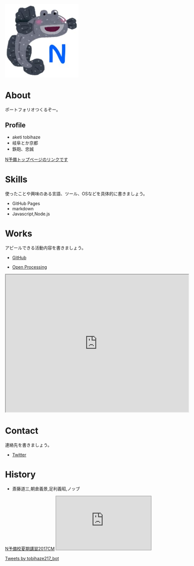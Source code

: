 ![プロフィール画像](bmNxfuKw_400x400.jpg)

# About
ポートフォリオつくるぞー。

## Profile
- aketi tobihaze
- 岐阜とか京都
- 鉄砲、忠誠


[N予備トップページのリンクです](https://nnn.ed.nico)


# Skills
使ったことや興味のある言語、ツール、OSなどを具体的に書きましょう。
- GitHub Pages
- markdown
- Javascript,Node.js

# Works
アピールできる活動内容を書きましょう。
- [GitHub](https://github.com/tobihaze)

- [Open Processing](https://www.openprocessing.org/user/208554/#sketches)
<iframe src="https://www.openprocessing.org/sketch/825184/embed/" width="600" height="450"></iframe>


# Contact
連絡先を書きましょう。
- [Twitter](https://twitter.com/tobihaze217_bot)

# History
- 斎藤道三,朝倉義景,足利義昭,ノッブ

<script type="application/javascript" src="https://embed.nicovideo.jp/watch/1500362884/script?w=640&h=360"></script><noscript><a href="https://www.nicovideo.jp/watch/1500362884">N予備校夏期講習2017CM</a></noscript>

<iframe width="312" height="176" src="https://ext.seiga.nicovideo.jp/thumb/mg451003" scrolling="no" style="border:solid 1px #888;" frameborder="0"><a href="http://nico.ms/mg451003">今週の叡王戦-あなたの知らない将棋の世界- 第6話：叡王戦とは？ / 叡王戦運営スタッフ - ニコニコ静画 (マンガ)</a></iframe>

<a class="twitter-timeline" data-width="400" data-height="600" data-theme="dark" href="https://twitter.com/tobihaze217_bot?ref_src=twsrc%5Etfw">Tweets by tobihaze217_bot</a> <script async src="https://platform.twitter.com/widgets.js" charset="utf-8"></script>
